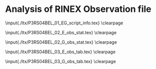 
# Analysis of RINEX Observation file

\input{./ltx/P3RS04BEL_01_EG_script_info.tex}
\clearpage

\input{./ltx/P3RS04BEL_02_E_obs_stat.tex}
\clearpage

\input{./ltx/P3RS04BEL_02_G_obs_stat.tex}
\clearpage

\input{./ltx/P3RS04BEL_03_E_obs_tab.tex}
\clearpage

\input{./ltx/P3RS04BEL_03_G_obs_tab.tex}
\clearpage

